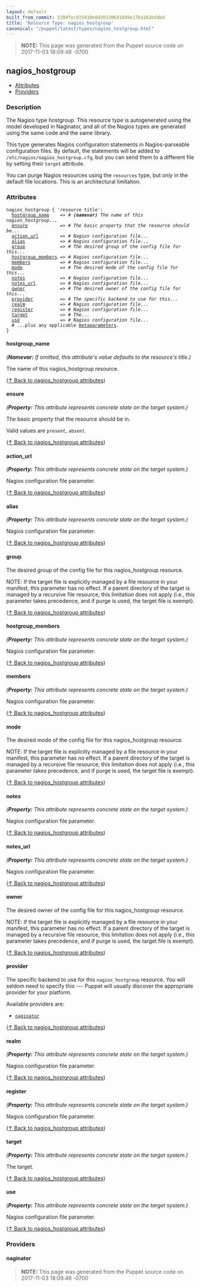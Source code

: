 ```yaml
---
layout: default
built_from_commit: 5394fec815410e8d381306918d9e17ba162bddb4
title: 'Resource Type: nagios_hostgroup'
canonical: "/puppet/latest/types/nagios_hostgroup.html"
---
```


> **NOTE:** This page was generated from the Puppet source code on 2017-11-03 18:09:48 -0700

nagios_hostgroup
-----

* [Attributes](#nagios_hostgroup-attributes)
* [Providers](#nagios_hostgroup-providers)

<h3 id="nagios_hostgroup-description">Description</h3>

The Nagios type hostgroup.  This resource type is autogenerated using the
model developed in Naginator, and all of the Nagios types are generated using the
same code and the same library.

This type generates Nagios configuration statements in Nagios-parseable configuration
files.  By default, the statements will be added to `/etc/nagios/nagios_hostgroup.cfg`, but
you can send them to a different file by setting their `target` attribute.

You can purge Nagios resources using the `resources` type, but *only*
in the default file locations.  This is an architectural limitation.

<h3 id="nagios_hostgroup-attributes">Attributes</h3>

<pre><code>nagios_hostgroup { 'resource title':
  <a href="#nagios_hostgroup-attribute-hostgroup_name">hostgroup_name</a>    =&gt; <em># <strong>(namevar)</strong> The name of this nagios_hostgroup...</em>
  <a href="#nagios_hostgroup-attribute-ensure">ensure</a>            =&gt; <em># The basic property that the resource should be...</em>
  <a href="#nagios_hostgroup-attribute-action_url">action_url</a>        =&gt; <em># Nagios configuration file...</em>
  <a href="#nagios_hostgroup-attribute-alias">alias</a>             =&gt; <em># Nagios configuration file...</em>
  <a href="#nagios_hostgroup-attribute-group">group</a>             =&gt; <em># The desired group of the config file for this...</em>
  <a href="#nagios_hostgroup-attribute-hostgroup_members">hostgroup_members</a> =&gt; <em># Nagios configuration file...</em>
  <a href="#nagios_hostgroup-attribute-members">members</a>           =&gt; <em># Nagios configuration file...</em>
  <a href="#nagios_hostgroup-attribute-mode">mode</a>              =&gt; <em># The desired mode of the config file for this...</em>
  <a href="#nagios_hostgroup-attribute-notes">notes</a>             =&gt; <em># Nagios configuration file...</em>
  <a href="#nagios_hostgroup-attribute-notes_url">notes_url</a>         =&gt; <em># Nagios configuration file...</em>
  <a href="#nagios_hostgroup-attribute-owner">owner</a>             =&gt; <em># The desired owner of the config file for this...</em>
  <a href="#nagios_hostgroup-attribute-provider">provider</a>          =&gt; <em># The specific backend to use for this...</em>
  <a href="#nagios_hostgroup-attribute-realm">realm</a>             =&gt; <em># Nagios configuration file...</em>
  <a href="#nagios_hostgroup-attribute-register">register</a>          =&gt; <em># Nagios configuration file...</em>
  <a href="#nagios_hostgroup-attribute-target">target</a>            =&gt; <em># The...</em>
  <a href="#nagios_hostgroup-attribute-use">use</a>               =&gt; <em># Nagios configuration file...</em>
  # ...plus any applicable <a href="{{puppet}}/metaparameter.html">metaparameters</a>.
}</code></pre>

<h4 id="nagios_hostgroup-attribute-hostgroup_name">hostgroup_name</h4>

_(**Namevar:** If omitted, this attribute's value defaults to the resource's title.)_

The name of this nagios_hostgroup resource.

([↑ Back to nagios_hostgroup attributes](#nagios_hostgroup-attributes))

<h4 id="nagios_hostgroup-attribute-ensure">ensure</h4>

_(**Property:** This attribute represents concrete state on the target system.)_

The basic property that the resource should be in.

Valid values are `present`, `absent`.

([↑ Back to nagios_hostgroup attributes](#nagios_hostgroup-attributes))

<h4 id="nagios_hostgroup-attribute-action_url">action_url</h4>

_(**Property:** This attribute represents concrete state on the target system.)_

Nagios configuration file parameter.

([↑ Back to nagios_hostgroup attributes](#nagios_hostgroup-attributes))

<h4 id="nagios_hostgroup-attribute-alias">alias</h4>

_(**Property:** This attribute represents concrete state on the target system.)_

Nagios configuration file parameter.

([↑ Back to nagios_hostgroup attributes](#nagios_hostgroup-attributes))

<h4 id="nagios_hostgroup-attribute-group">group</h4>

The desired group of the config file for this nagios_hostgroup resource.

NOTE: If the target file is explicitly managed by a file resource in your manifest,
this parameter has no effect. If a parent directory of the target is managed by
a recursive file resource, this limitation does not apply (i.e., this parameter
takes precedence, and if purge is used, the target file is exempt).

([↑ Back to nagios_hostgroup attributes](#nagios_hostgroup-attributes))

<h4 id="nagios_hostgroup-attribute-hostgroup_members">hostgroup_members</h4>

_(**Property:** This attribute represents concrete state on the target system.)_

Nagios configuration file parameter.

([↑ Back to nagios_hostgroup attributes](#nagios_hostgroup-attributes))

<h4 id="nagios_hostgroup-attribute-members">members</h4>

_(**Property:** This attribute represents concrete state on the target system.)_

Nagios configuration file parameter.

([↑ Back to nagios_hostgroup attributes](#nagios_hostgroup-attributes))

<h4 id="nagios_hostgroup-attribute-mode">mode</h4>

The desired mode of the config file for this nagios_hostgroup resource.

NOTE: If the target file is explicitly managed by a file resource in your manifest,
this parameter has no effect. If a parent directory of the target is managed by
a recursive file resource, this limitation does not apply (i.e., this parameter
takes precedence, and if purge is used, the target file is exempt).

([↑ Back to nagios_hostgroup attributes](#nagios_hostgroup-attributes))

<h4 id="nagios_hostgroup-attribute-notes">notes</h4>

_(**Property:** This attribute represents concrete state on the target system.)_

Nagios configuration file parameter.

([↑ Back to nagios_hostgroup attributes](#nagios_hostgroup-attributes))

<h4 id="nagios_hostgroup-attribute-notes_url">notes_url</h4>

_(**Property:** This attribute represents concrete state on the target system.)_

Nagios configuration file parameter.

([↑ Back to nagios_hostgroup attributes](#nagios_hostgroup-attributes))

<h4 id="nagios_hostgroup-attribute-owner">owner</h4>

The desired owner of the config file for this nagios_hostgroup resource.

NOTE: If the target file is explicitly managed by a file resource in your manifest,
this parameter has no effect. If a parent directory of the target is managed by
a recursive file resource, this limitation does not apply (i.e., this parameter
takes precedence, and if purge is used, the target file is exempt).

([↑ Back to nagios_hostgroup attributes](#nagios_hostgroup-attributes))

<h4 id="nagios_hostgroup-attribute-provider">provider</h4>

The specific backend to use for this `nagios_hostgroup`
resource. You will seldom need to specify this --- Puppet will usually
discover the appropriate provider for your platform.

Available providers are:

* [`naginator`](#nagios_hostgroup-provider-naginator)

([↑ Back to nagios_hostgroup attributes](#nagios_hostgroup-attributes))

<h4 id="nagios_hostgroup-attribute-realm">realm</h4>

_(**Property:** This attribute represents concrete state on the target system.)_

Nagios configuration file parameter.

([↑ Back to nagios_hostgroup attributes](#nagios_hostgroup-attributes))

<h4 id="nagios_hostgroup-attribute-register">register</h4>

_(**Property:** This attribute represents concrete state on the target system.)_

Nagios configuration file parameter.

([↑ Back to nagios_hostgroup attributes](#nagios_hostgroup-attributes))

<h4 id="nagios_hostgroup-attribute-target">target</h4>

_(**Property:** This attribute represents concrete state on the target system.)_

The target.

([↑ Back to nagios_hostgroup attributes](#nagios_hostgroup-attributes))

<h4 id="nagios_hostgroup-attribute-use">use</h4>

_(**Property:** This attribute represents concrete state on the target system.)_

Nagios configuration file parameter.

([↑ Back to nagios_hostgroup attributes](#nagios_hostgroup-attributes))


<h3 id="nagios_hostgroup-providers">Providers</h3>

<h4 id="nagios_hostgroup-provider-naginator">naginator</h4>






> **NOTE:** This page was generated from the Puppet source code on 2017-11-03 18:09:48 -0700
